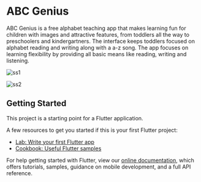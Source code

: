 # ABC Genius

ABC Genius is a free alphabet teaching app that makes learning fun for children with images and attractive features, from toddlers all the way to preschoolers and kindergartners. The interface keeps toddlers focused on alphabet reading and writing along with a a-z song. The app focuses on learning flexibility by providing all basic means like reading, writing and listening.

![ss1](https://user-images.githubusercontent.com/73191264/111756720-8ae08380-88c0-11eb-98f2-aee9c40490d0.png)

![ss2](https://user-images.githubusercontent.com/73191264/111757698-9e401e80-88c1-11eb-9422-5e3b278d025a.png)

## Getting Started

This project is a starting point for a Flutter application.

A few resources to get you started if this is your first Flutter project:

- [Lab: Write your first Flutter app](https://flutter.dev/docs/get-started/codelab)
- [Cookbook: Useful Flutter samples](https://flutter.dev/docs/cookbook)

For help getting started with Flutter, view our
[online documentation](https://flutter.dev/docs), which offers tutorials,
samples, guidance on mobile development, and a full API reference.

